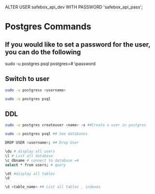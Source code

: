 ALTER USER safebox_api_dev WITH PASSWORD 'safebox_api_pass';
# Postgres Commands

## If you would like to set a password for the user, you can do the following

sudo -u postgres psql
postgres=# \password <password>

## Switch to user

```bash
sudo -u postgress <username>

sudo -u postgres psql
```

## DDL

```bash
sudo -u postgres createuser <name> -s ##Create a user in postgres
```

```bash
sudo -u postgres psql ## See databases

DROP USER <username>; ## Drop User

\du # display all users 
\l # List all database 
\c dbname # connect to database =# 
select * from users; # query 

\dt #display all tables 
\d

\d <table_name> ## List all tables , indexes 
```
